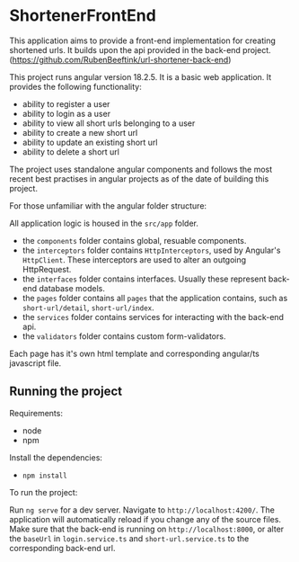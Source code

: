 # ShortenerFrontEnd
This application aims to provide a front-end implementation for creating shortened urls. It builds upon the api provided in the back-end project. (https://github.com/RubenBeeftink/url-shortener-back-end)

This project runs angular version 18.2.5. It is a basic web application. It provides the following functionality:
- ability to register a user
- ability to login as a user
- ability to view all short urls belonging to a user
- ability to create a new short url
- ability to update an existing short url
- ability to delete a short url

The project uses standalone angular components and follows the most recent best practises in angular projects as of the date of building this project.

For those unfamiliar with the angular folder structure:

All application logic is housed in the `src/app` folder.
- the `components` folder contains global, resuable components.
- the `interceptors` folder contains `HttpInterceptors`, used by Angular's `HttpClient`. These interceptors are used to alter an outgoing HttpRequest.
- the `interfaces` folder contains interfaces. Usually these represent back-end database models.
- the `pages` folder contains all `pages` that the application contains, such as `short-url/detail`, `short-url/index`.
- the `services` folder contains services for interacting with the back-end api.
- the `validators` folder contains custom form-validators.

Each page has it's own html template and corresponding angular/ts javascript file.

## Running the project
Requirements:
- node
- npm

Install the dependencies:
- `npm install`

To run the project:

Run `ng serve` for a dev server. Navigate to `http://localhost:4200/`. The application will automatically reload if you change any of the source files. 
Make sure that the back-end is running on `http://localhost:8000`, or alter the `baseUrl` in `login.service.ts` and `short-url.service.ts` to the corresponding back-end url.
